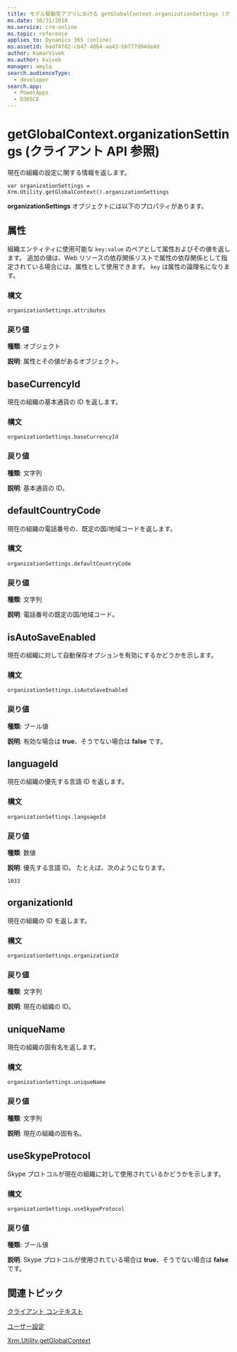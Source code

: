 ```yaml
---
title: モデル駆動型アプリにおける getGlobalContext.organizationSettings (クライアント API 参照) | MicrosoftDocs
ms.date: 10/31/2018
ms.service: crm-online
ms.topic: reference
applies_to: Dynamics 365 (online)
ms.assetid: badf4f82-cb47-4864-aa43-bb777d04de4d
author: KumarVivek
ms.author: kvivek
manager: amyla
search.audienceType:
  - developer
search.app:
  - PowerApps
  - D365CE
---
```

# <a name="getglobalcontextorganizationsettings-client-api-reference"></a>getGlobalContext.organizationSettings (クライアント API 参照)



現在の組織の設定に関する情報を返します。 

`var organizationSettings = Xrm.Utility.getGlobalContext().organizationSettings`

**organizationSettings** オブジェクトには以下のプロパティがあります。

## <a name="attributes"></a>属性

組織エンティティに使用可能な `key:value` のペアとして属性およびその値を返します。 追加の値は、Web リソースの依存関係リストで属性の依存関係として指定されている場合には、属性として使用できます。 `key` は属性の論理名になります。

### <a name="syntax"></a>構文

`organizationSettings.attributes`

### <a name="return-value"></a>戻り値

**種類**: オブジェクト

**説明**: 属性とその値があるオブジェクト。

## <a name="basecurrencyid"></a>baseCurrencyId 

現在の組織の基本通貨の ID を返します。

### <a name="syntax"></a>構文

`organizationSettings.baseCurrencyId`

### <a name="return-value"></a>戻り値

**種類**: 文字列

**説明**: 基本通貨の ID。

## <a name="defaultcountrycode"></a>defaultCountryCode 

現在の組織の電話番号の、既定の国/地域コードを返します。

### <a name="syntax"></a>構文

`organizationSettings.defaultCountryCode`

### <a name="return-value"></a>戻り値

**種類**: 文字列

**説明**: 電話番号の既定の国/地域コード。

## <a name="isautosaveenabled"></a>isAutoSaveEnabled 

現在の組織に対して自動保存オプションを有効にするかどうかを示します。

### <a name="syntax"></a>構文

`organizationSettings.isAutoSaveEnabled`

### <a name="return-value"></a>戻り値

**種類:** ブール値

**説明**: 有効な場合は **true**、そうでない場合は **false** です。

## <a name="languageid"></a>languageId 

現在の組織の優先する言語 ID を返します。

### <a name="syntax"></a>構文

`organizationSettings.languageId`

### <a name="return-value"></a>戻り値

**種類**: 数値

**説明**: 優先する言語 ID。 たとえば、次のようになります。

`1033`

## <a name="organizationid"></a>organizationId 

現在の組織の ID を返します。

### <a name="syntax"></a>構文

`organizationSettings.organizationId`

### <a name="return-value"></a>戻り値

**種類**: 文字列

**説明**: 現在の組織の ID。

## <a name="uniquename"></a>uniqueName 

現在の組織の固有名を返します。

### <a name="syntax"></a>構文

`organizationSettings.uniqueName`

### <a name="return-value"></a>戻り値

**種類**: 文字列

**説明**: 現在の組織の固有名。

## <a name="useskypeprotocol"></a>useSkypeProtocol 

Skype プロトコルが現在の組織に対して使用されているかどうかを示します。

### <a name="syntax"></a>構文

`organizationSettings.useSkypeProtocol`

### <a name="return-value"></a>戻り値

**種類:** ブール値

**説明**: Skype プロトコルが使用されている場合は **true**、そうでない場合は **false** です。


## <a name="related-topics"></a>関連トピック

[クライアント コンテキスト](client.md)

[ユーザー設定](userSettings.md)

[Xrm.Utility.getGlobalContext](../getGlobalContext.md)